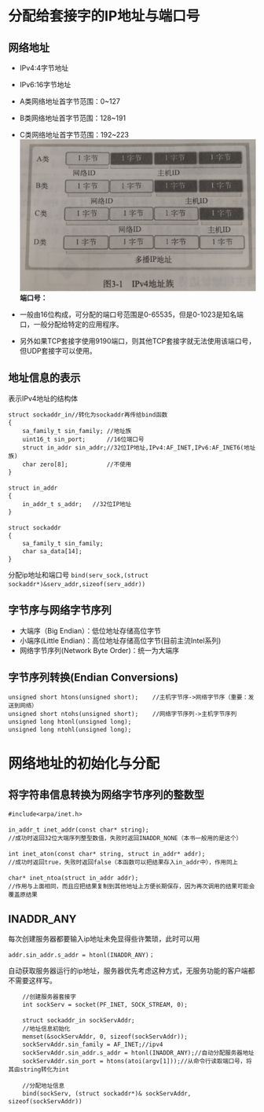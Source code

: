 # 分配给套接字的IP地址与端口号
## 网络地址
- IPv4:4字节地址
- IPv6:16字节地址

- A类网络地址首字节范围：0~127
- B类网络地址首字节范围：128~191
- C类网络地址首字节范围：192~223
![avatar](pic/1.jpg)
**端口号：**
 - 一般由16位构成，可分配的端口号范围是0-65535，但是0-1023是知名端口，一般分配给特定的应用程序。
 - 另外如果TCP套接字使用9190端口，则其他TCP套接字就无法使用该端口号，但UDP套接字可以使用。

## 地址信息的表示 
表示IPv4地址的结构体
```
struct sockaddr_in//转化为sockaddr再传给bind函数
{
    sa_family_t sin_family; //地址族
    uint16_t sin_port;      //16位端口号
    struct in_addr sin_addr;//32位IP地址,IPv4:AF_INET,IPv6:AF_INET6(地址族)
    char zero[8];           //不使用
}

struct in_addr
{
    in_addr_t s_addr;   //32位IP地址
}

struct sockaddr
{
    sa_family_t sin_family;
    char sa_data[14];
}
```
分配ip地址和端口号
```bind(serv_sock,(struct sockaddr*)&serv_addr,sizeof(serv_addr))```
## 字节序与网络字节序列
- 大端序（Big Endian）：低位地址存储高位字节
- 小端序(Little Endian)：高位地址存储高位字节(目前主流Intel系列)
- 网络字节序列(Network Byte Order)：统一为大端序

## 字节序列转换(Endian Conversions)
```
unsigned short htons(unsigned short);    //主机字节序->网络字节序（重要：发送到网络）
unsigned short ntohs(unsigned short);    //网络字节序列->主机字节序列
unsigned long htonl(unsigned long);      
unsigned long ntohl(unsigned long);
```
# 网络地址的初始化与分配
## 将字符串信息转换为网络字节序列的整数型
```
#include<arpa/inet.h>

in_addr_t inet_addr(const char* string);
//成功时返回32位大端序列整型数值，失败时返回INADDR_NONE（本书一般用的是这个）

int inet_aton(const char* string, struct in_addr* addr);
//成功时返回true，失败时返回false（本函数可以把结果存入in_addr中），作用同上

char* inet_ntoa(struct in_addr addr);
//作用与上面相同，而且应把结果复制到其他地址上方便长期保存，因为再次调用的结果可能会覆盖原结果
```
## INADDR_ANY
每次创建服务器都要输入ip地址未免显得些许繁琐，此时可以用
```
addr.sin_addr.s_addr = htonl(INADDR_ANY)；
```
自动获取服务器运行的ip地址，服务器优先考虑这种方式，无服务功能的客户端都不需要这样写。

```
    //创建服务器套接字
    int sockServ = socket(PF_INET, SOCK_STREAM, 0);
 
    struct sockaddr_in sockServAddr;
    //地址信息初始化
    memset(&sockServAddr, 0, sizeof(sockServAddr));
    sockServAddr.sin_family = AF_INET;//ipv4
    sockServAddr.sin_addr.s_addr = htonl(INADDR_ANY);//自动分配服务器地址
    sockServAddr.sin_port = htons(atoi(argv[1]));//从命令行读取端口号，将其由string转化为int

    //分配地址信息
    bind(sockServ, (struct sockaddr*)& sockServAddr, sizeof(sockServAddr))
```

